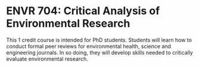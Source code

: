 # ENVR 704: Critical Analysis of Environmental Research

This 1 credit course is intended for PhD students. Students will learn how to conduct formal peer reviews for environmental health, science and engineering journals. In so doing, they will develop skills needed to critically evaluate environmental research.